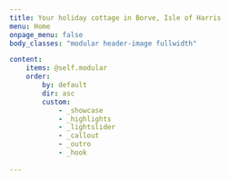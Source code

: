 ```yaml
---
title: Your holiday cottage in Borve, Isle of Harris
menu: Home
onpage_menu: false
body_classes: "modular header-image fullwidth"

content:
    items: @self.modular
    order:
        by: default
        dir: asc
        custom:
            - _showcase
            - _highlights
            - _lightslider
            - _callout
            - _outro
            - _hook
            
---
```



